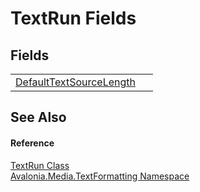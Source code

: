 # TextRun Fields




## Fields
<table>
<tr>
<td><a href="F_Avalonia_Media_TextFormatting_TextRun_DefaultTextSourceLength">DefaultTextSourceLength</a></td>
<td> </td>
</tr>
</table>

## See Also


#### Reference
<a href="T_Avalonia_Media_TextFormatting_TextRun">TextRun Class</a>  
<a href="N_Avalonia_Media_TextFormatting">Avalonia.Media.TextFormatting Namespace</a>  
